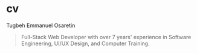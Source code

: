# cv
Tugbeh Emmanuel Osaretin
> Full-Stack Web Developer with over 7 years' experience in Software Engineering, UI/UX Design, and Computer Training.
